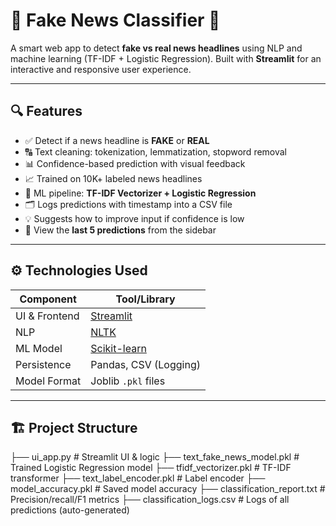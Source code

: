 # 📰 Fake News Classifier 🚨

A smart web app to detect **fake vs real news headlines** using NLP and machine learning (TF-IDF + Logistic Regression). Built with **Streamlit** for an interactive and responsive user experience.

---

## 🔍 Features

- ✅ Detect if a news headline is **FAKE** or **REAL**
- 🔠 Text cleaning: tokenization, lemmatization, stopword removal
- 📊 Confidence-based prediction with visual feedback
- 📈 Trained on 10K+ labeled news headlines
- 🧠 ML pipeline: **TF-IDF Vectorizer + Logistic Regression**
- 🗂️ Logs predictions with timestamp into a CSV file
- 💡 Suggests how to improve input if confidence is low
- 📁 View the **last 5 predictions** from the sidebar

---

## ⚙️ Technologies Used

| Component        | Tool/Library         |
|------------------|----------------------|
| UI & Frontend    | [Streamlit](https://streamlit.io/)         |
| NLP              | [NLTK](https://www.nltk.org/)              |
| ML Model         | [Scikit-learn](https://scikit-learn.org/)  |
| Persistence      | Pandas, CSV (Logging) |
| Model Format     | Joblib `.pkl` files   |

---

## 🏗️ Project Structure


├── ui_app.py # Streamlit UI & logic
├── text_fake_news_model.pkl # Trained Logistic Regression model
├── tfidf_vectorizer.pkl # TF-IDF transformer
├── text_label_encoder.pkl # Label encoder
├── model_accuracy.pkl # Saved model accuracy
├── classification_report.txt # Precision/recall/F1 metrics
├── classification_logs.csv # Logs of all predictions (auto-generated)
